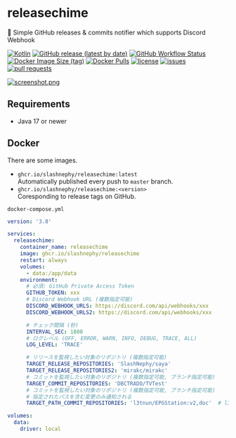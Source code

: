 # releasechime

🔔 Simple GitHub releases &amp; commits notifier which supports Discord Webhook

[![Kotlin](https://img.shields.io/badge/Kotlin-1.6-blue)](https://kotlinlang.org)
[![GitHub release (latest by date)](https://img.shields.io/github/v/release/SlashNephy/releasechime)](https://github.com/SlashNephy/releasechime/releases)
[![GitHub Workflow Status](https://img.shields.io/github/workflow/status/SlashNephy/releasechime/Docker)](https://hub.docker.com/r/slashnephy/releasechime)
[![Docker Image Size (tag)](https://img.shields.io/docker/image-size/slashnephy/releasechime/latest)](https://hub.docker.com/r/slashnephy/releasechime)
[![Docker Pulls](https://img.shields.io/docker/pulls/slashnephy/releasechime)](https://hub.docker.com/r/slashnephy/releasechime)
[![license](https://img.shields.io/github/license/SlashNephy/releasechime)](https://github.com/SlashNephy/releasechime/blob/master/LICENSE)
[![issues](https://img.shields.io/github/issues/SlashNephy/releasechime)](https://github.com/SlashNephy/releasechime/issues)
[![pull requests](https://img.shields.io/github/issues-pr/SlashNephy/releasechime)](https://github.com/SlashNephy/releasechime/pulls)

[![screenshot.png](https://i.imgur.com/6pmT6U6.png)](https://github.com/SlashNephy/releasechime)

## Requirements

- Java 17 or newer

## Docker

There are some images.

- `ghcr.io/slashnephy/releasechime:latest`  
  Automatically published every push to `master` branch.
- `ghcr.io/slashnephy/releasechime:<version>`  
  Coresponding to release tags on GitHub.

`docker-compose.yml`

```yaml
version: '3.8'

services:
  releasechime:
    container_name: releasechime
    image: ghcr.io/slashnephy/releasechime
    restart: always
    volumes:
      - data:/app/data
    environment:
      # 必須: GitHub Private Access Token
      GITHUB_TOKEN: xxx
      # Discord Webhook URL (複数指定可能)
      DISCORD_WEBHOOK_URLS: https://discord.com/api/webhooks/xxx
      DISCORD_WEBHOOK_URLS2: https://discord.com/api/webhooks/xxx

      # チェック間隔 (秒)
      INTERVAL_SEC: 1800
      # ログレベル (OFF, ERROR, WARN, INFO, DEBUG, TRACE, ALL)
      LOG_LEVEL: 'TRACE'

      # リリースを監視したい対象のリポジトリ (複数指定可能)
      TARGET_RELEASE_REPOSITORIES: 'SlashNephy/saya'
      TARGET_RELEASE_REPOSITORIES2: 'mirakc/mirakc'
      # コミットを監視したい対象のリポジトリ (複数指定可能, ブランチ指定可能)
      TARGET_COMMIT_REPOSITORIES: 'DBCTRADO/TVTest'
      # コミットを監視したい対象のリポジトリ (複数指定可能, ブランチ指定可能)
      # 指定されたパスを含む変更のみ通知される
      TARGET_PATH_COMMIT_REPOSITORIES: 'l3tnun/EPGStation:v2,doc'  # l3tnun/EPGStation の doc 以下の変更のみ通知

volumes:
  data:
    driver: local
```

